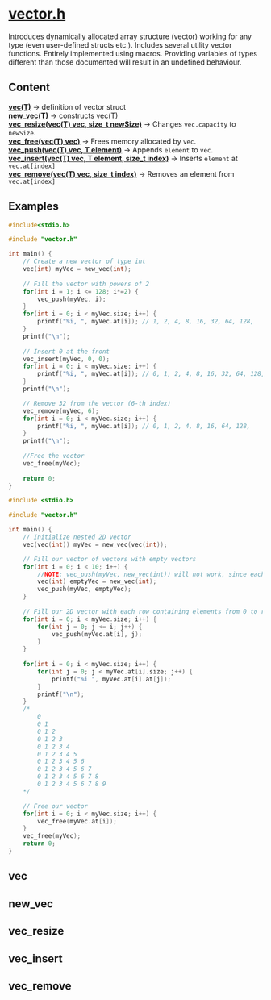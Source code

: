 
# [vector.h][vector]
Introduces dynamically allocated array structure (vector) working for any type (even user-defined structs etc.). Includes several utility vector functions.
Entirely implemented using macros. Providing variables of types different than those documented will result in an undefined behaviour.

## Content
**[vec(T)][vec]** -> definition of vector struct <br >
**[new_vec(T)][new_vec]** -> constructs vec(T) <br >
**[vec_resize(vec(T) vec, size_t newSize)][vec_resize]** -> Changes `vec.capacity` to `newSize`. <br >
**[vec_free(vec(T) vec)][vec_free]** -> Frees memory allocated by `vec`. <br >
**[vec_push(vec(T) vec, T element)][vec_push]** -> Appends `element` to `vec`. <br >
**[vec_insert(vec(T) vec, T element, size_t index)][vec_insert]** -> Inserts `element` at `vec.at[index]` <br >
**[vec_remove(vec(T) vec, size_t index)][vec_remove]** -> Removes an element from `vec.at[index]` <br >

## Examples
```c
#include<stdio.h>

#include "vector.h"

int main() {
    // Create a new vector of type int
    vec(int) myVec = new_vec(int);
    
    // Fill the vector with powers of 2
    for(int i = 1; i <= 128; i*=2) {
        vec_push(myVec, i);
    }
    for(int i = 0; i < myVec.size; i++) {
        printf("%i, ", myVec.at[i]); // 1, 2, 4, 8, 16, 32, 64, 128, 
    }
    printf("\n");
    
    // Insert 0 at the front
    vec_insert(myVec, 0, 0);
    for(int i = 0; i < myVec.size; i++) {
        printf("%i, ", myVec.at[i]); // 0, 1, 2, 4, 8, 16, 32, 64, 128, 
    }
    printf("\n");

    // Remove 32 from the vector (6-th index)
    vec_remove(myVec, 6);
    for(int i = 0; i < myVec.size; i++) {
        printf("%i, ", myVec.at[i]); // 0, 1, 2, 4, 8, 16, 64, 128, 
    }
    printf("\n");
    
    //Free the vector
    vec_free(myVec);
    
    return 0;
}
```

```c
#include <stdio.h>

#include "vector.h"

int main() {    
    // Initialize nested 2D vector
    vec(vec(int)) myVec = new_vec(vec(int));

    // Fill our vector of vectors with empty vectors
    for(int i = 0; i < 10; i++) {
        //NOTE: vec_push(myVec, new_vec(int)) will not work, since each new_vec(TYPE) is an unique anonymous type, it has to be declared first
        vec(int) emptyVec = new_vec(int);
        vec_push(myVec, emptyVec);
    }
    
    // Fill our 2D vector with each row containing elements from 0 to row's index
    for(int i = 0; i < myVec.size; i++) {
        for(int j = 0; j <= i; j++) {
            vec_push(myVec.at[i], j);
        }
    }
    
    for(int i = 0; i < myVec.size; i++) {
        for(int j = 0; j < myVec.at[i].size; j++) {
            printf("%i ", myVec.at[i].at[j]);
        }
        printf("\n");
    }
    /* 
        0 
        0 1 
        0 1 2 
        0 1 2 3 
        0 1 2 3 4 
        0 1 2 3 4 5 
        0 1 2 3 4 5 6 
        0 1 2 3 4 5 6 7 
        0 1 2 3 4 5 6 7 8 
        0 1 2 3 4 5 6 7 8 9
    */ 

    // Free our vector
    for(int i = 0; i < myVec.size; i++) {
        vec_free(myVec.at[i]);
    }
    vec_free(myVec);
    return 0;
}
```
## vec

## new_vec

## vec_resize

## vec_insert

## vec_remove
[vector]: https://github.com/PogSmok/C-SDS/blob/master/src/vector.h
[vec]: https://github.com/PogSmok/C-SDS/blob/master/docs/vector.md#vec
[new_vec]: https://github.com/PogSmok/C-SDS/blob/master/docs/vector.md#new_vec
[vec_resize]: https://github.com/PogSmok/C-SDS/blob/master/docs/vector.md#vec_resize
[vec_free]: https://github.com/PogSmok/C-SDS/blob/master/docs/vector.md#vec_free
[vec_push]: https://github.com/PogSmok/C-SDS/blob/master/docs/vector.md#vec_push
[vec_insert]: https://github.com/PogSmok/C-SDS/blob/master/docs/vector.md#vec_insert
[vec_remove]: https://github.com/PogSmok/C-SDS/blob/master/docs/vector.md#new_vec_remove
